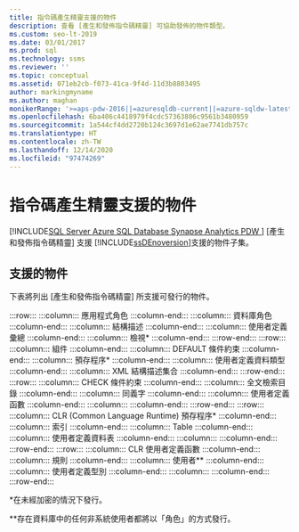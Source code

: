 ```yaml
---
title: 指令碼產生精靈支援的物件
description: 查看 [產生和發佈指令碼精靈] 可協助發佈的物件類型。
ms.custom: seo-lt-2019
ms.date: 03/01/2017
ms.prod: sql
ms.technology: ssms
ms.reviewer: ''
ms.topic: conceptual
ms.assetid: 071eb2cb-f073-41ca-9f4d-11d3b8803495
author: markingmyname
ms.author: maghan
monikerRange: '>=aps-pdw-2016||=azuresqldb-current||=azure-sqldw-latest||>=sql-server-2016||>=sql-server-linux-2017||=azuresqldb-mi-current'
ms.openlocfilehash: 6ba406c4418979f4cdc57363806c9561b3480959
ms.sourcegitcommit: 1a544cf4dd2720b124c3697d1e62ae7741db757c
ms.translationtype: HT
ms.contentlocale: zh-TW
ms.lasthandoff: 12/14/2020
ms.locfileid: "97474269"
---
```

# <a name="objects-supported-by-the-generate-scripts-wizard"></a>指令碼產生精靈支援的物件
[!INCLUDE[SQL Server Azure SQL Database Synapse Analytics PDW ](../../includes/applies-to-version/sql-asdb-asdbmi-asa-pdw.md)]
  [產生和發佈指令碼精靈] 支援 [!INCLUDE[ssDEnoversion](../../includes/ssdenoversion-md.md)]支援的物件子集。  
  
## <a name="supported-objects"></a>支援的物件  
 下表將列出 [產生和發佈指令碼精靈] 所支援可發行的物件。  
  
:::row:::
    :::column:::
        應用程式角色
    :::column-end:::
    :::column:::
        資料庫角色
    :::column-end:::
    :::column:::
        結構描述
    :::column-end:::
    :::column:::
        使用者定義彙總
    :::column-end:::
    :::column:::
        檢視*
    :::column-end:::
:::row-end:::
:::row:::
    :::column:::
        組件
    :::column-end:::
    :::column:::
        DEFAULT 條件約束
    :::column-end:::
    :::column:::
        預存程序*
    :::column-end:::
    :::column:::
        使用者定義資料類型
    :::column-end:::
    :::column:::
        XML 結構描述集合
    :::column-end:::
:::row-end:::
:::row:::
    :::column:::
        CHECK 條件約束
    :::column-end:::
    :::column:::
        全文檢索目錄
    :::column-end:::
    :::column:::
        同義字
    :::column-end:::
    :::column:::
        使用者定義函數
    :::column-end:::
    :::column:::
    :::column-end:::
:::row-end:::
:::row:::
    :::column:::
        CLR (Common Language Runtime) 預存程序*
    :::column-end:::
    :::column:::
        索引
    :::column-end:::
    :::column:::
        Table
    :::column-end:::
    :::column:::
        使用者定義資料表
    :::column-end:::
    :::column:::
    :::column-end:::
:::row-end:::
:::row:::
    :::column:::
        CLR 使用者定義函數
    :::column-end:::
    :::column:::
        規則
    :::column-end:::
    :::column:::
        使用者**
    :::column-end:::
    :::column:::
        使用者定義型別
    :::column-end:::
    :::column:::
    :::column-end:::
:::row-end:::

 *在未經加密的情況下發行。  
  
 **存在資料庫中的任何非系統使用者都將以「角色」的方式發行。  
  
  
